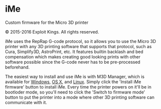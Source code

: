 # iMe
Custom firmware for the Micro 3D printer

© 2015-2016 Exploit Kings. All rights reserved.

iMe uses the RepRap G-code protocol, so it allows you to use the Micro 3D printer with any 3D printing software that supports that protocol, such as Cura, Simplify3D, AstroPrint, etc. It features builtin backlash and bed compensation which makes creating good looking prints with other software possible since the G-code never has to be pre-processed beforehand.

The easiest way to install and use iMe is with M3D Manager, which is available for [Windows](https://raw.githubusercontent.com/donovan6000/iMe/master/M3D%20Manager/M3D%20Manager%20Windows.zip), [OS X](https://raw.githubusercontent.com/donovan6000/iMe/master/M3D%20Manager/M3D%20Manager%20OS%20X.zip), and [Linux](https://raw.githubusercontent.com/donovan6000/iMe/master/M3D%20Manager/M3D%20Manager%20Linux.zip). Simply click the 'Install iMe firmware' button to install iMe. Every time the printer powers on it'll be in bootloder mode, so you'll need to click the 'Switch to firmware mode' button to put the printer into a mode where other 3D printing software can communicate with it.
